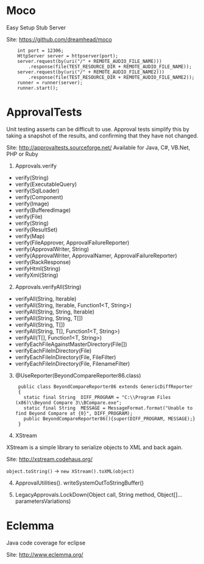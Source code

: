 Moco
===============

Easy Setup Stub Server

Site: https://github.com/dreamhead/moco

    	int port = 12306;
		HttpServer server = httpserver(port);
    	server.request(by(uri("/" + REMOTE_AUDIO_FILE_NAME)))
    		.response(file(TEST_RESOURCE_DIR + REMOTE_AUDIO_FILE_NAME));
    	server.request(by(uri("/" + REMOTE_AUDIO_FILE_NAME2)))
    		.response(file(TEST_RESOURCE_DIR + REMOTE_AUDIO_FILE_NAME2));
        runner = runner(server);
        runner.start();

ApprovalTests
===============

Unit testing asserts can be difficult to use. 
Approval tests simplify this 
by taking a snapshot of the results, 
and confirming that they have not changed.

Site: http://approvaltests.sourceforge.net/
Available for Java, C#, VB.Net, PHP or Ruby

1. Approvals.verify
 *	verify(String)
 *	verify(ExecutableQuery)
 *	verify(SqlLoader)
 *	verify(Component)
 *	verify(Image)
 *	verify(BufferedImage)
 *	verify(File)
 *	verify(String)
 *	verify(ResultSet)
 *	verify(Map)
 *	verify(FileApprover, ApprovalFailureReporter)
 *	verify(ApprovalWriter, String)
 *	verify(ApprovalWriter, ApprovalNamer, ApprovalFailureReporter)
 *	verify(RackResponse)
 *	verifyHtml(String)
 *	verifyXml(String)

2. Approvals.verifyAll(String)
 *	verifyAll(String, Iterable<T>)
 *	verifyAll(String, Iterable<T>, Function1<T, String>)
 *	verifyAll(String, String, Iterable<T>)
 *	verifyAll(String, String, T[])
 *	verifyAll(String, T[])
 *	verifyAll(String, T[], Function1<T, String>)
 *	verifyAll(T[], Function1<T, String>)
 *	verifyEachFileAgainstMasterDirectory(File[])
 *	verifyEachFileInDirectory(File)
 *	verifyEachFileInDirectory(File, FileFilter)
 *	verifyEachFileInDirectory(File, FilenameFilter)
 
3. @UseReporter(BeyondCompareReporter86.class)

		public class BeyondCompareReporter86 extends GenericDiffReporter
		{
		  static final String  DIFF_PROGRAM = "C:\\Program Files (x86)\\Beyond Compare 3\\BCompare.exe";
		  static final String  MESSAGE = MessageFormat.format("Unable to find Beyond Compare at {0}", DIFF_PROGRAM);
		  public BeyondCompareReporter86(){super(DIFF_PROGRAM, MESSAGE);}
		}

3. XStream

  XStream is a simple library to serialize objects to XML and back again.

  Site: http://xstream.codehaus.org/

  `object.toString()` -> `new XStream().toXML(object)` 		

4. ApprovalUtilities(). writeSystemOutToStringBuffer()

5. LegacyApprovals.LockDown(Object call, String method, Object[]... parametersVariations)

Eclemma
========

Java code coverage for eclipse

Site: http://www.eclemma.org/



